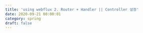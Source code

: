 ```yaml
---
title: 'using webflux 2. Router + Handler || Controller 설정'
date: 2020-09-21 00:00:01
category: spring
draft: false
---
```

